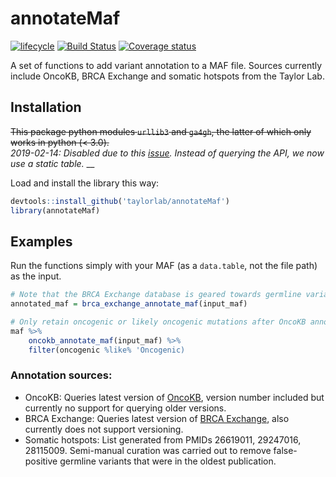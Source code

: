 # annotateMaf
 [![lifecycle](https://img.shields.io/badge/lifecycle-maturing-blue.svg)](https://www.tidyverse.org/lifecycle/#maturing)
[![Build Status](https://travis-ci.org/taylor-lab/annotateMaf.svg?branch=master)](https://travis-ci.org/taylor-lab/annotateMaf)
[![Coverage status](https://codecov.io/gh/taylor-lab/annotateMaf/branch/master/graph/badge.svg)](https://codecov.io/github/taylor-lab/annotateMaf?branch=master)

A set of functions to add variant annotation to a MAF file.
Sources currently include OncoKB, BRCA Exchange and somatic hotspots from the Taylor Lab.

## Installation

~~This package python modules `urllib3` and `ga4gh`, the latter of which only works in python (< 3.0).~~\
_2019-02-14: Disabled due to this [issue](https://github.com/BRCAChallenge/brca-exchange/issues/981). Instead of querying the API, we now use a static table._
__

Load and install the library this way:
``` r
devtools::install_github('taylorlab/annotateMaf')
library(annotateMaf)
```

## Examples

Run the functions simply with your MAF (as a `data.table`, not the file path) as the input.

``` r
# Note that the BRCA Exchange database is geared towards germline variants but by default the variant allele in a MAF is called Tumor_Seq_Allele2
annotated_maf = brca_exchange_annotate_maf(input_maf)

# Only retain oncogenic or likely oncogenic mutations after OncoKB annotation
maf %>% 
    oncokb_annotate_maf(input_maf) %>% 
    filter(oncogenic %like% 'Oncogenic) 
```

### Annotation sources:
- OncoKB: Queries latest version of [OncoKB](http://oncokb.org), version number included but currently no support for querying older versions.
- BRCA Exchange: Queries latest version of [BRCA Exchange](https://brcaexchange.org), also currently does not support versioning. 
- Somatic hotspots: List generated from PMIDs 26619011, 29247016, 28115009. Semi-manual curation was carried out to remove false-positive germline variants that were in the oldest publication. 
